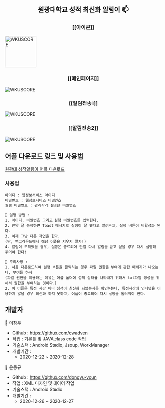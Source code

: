 <h2 align="center">원광대학교 성적 최신화 알림이 📫</h2>

<h3 align="center">[[아이콘]]</h3>
<p>
<img alt="WKUSCORE" src="https://github.com/cwadven/WKU_SCHOOL_SCORE_ALARM_APK/blob/master/asset/score.png" width="100"/>
</p>

<h3 align="center">[[메인페이지]]</h3>
<p>
<img alt="WKUSCORE" src="https://github.com/cwadven/WKU_SCHOOL_SCORE_ALARM_APK/blob/master/asset/page1.jpg?raw=true"/>
</p>

<h3 align="center">[[알림전송1]]</h3>
<p>
<img alt="WKUSCORE" src="https://github.com/cwadven/WKU_SCHOOL_SCORE_ALARM_APK/blob/master/asset/page2.jpg?raw=true"/>
</p>

<h3 align="center">[[알림전송2]]</h3>
<p>
<img alt="WKUSCORE" src="https://github.com/cwadven/WKU_SCHOOL_SCORE_ALARM_APK/blob/master/asset/page3.jpg?raw=true"/>
</p>

## 어플 다운로드 링크 및 사용법

[원광대 성적알림이 어플 다운로드](https://github.com/cwadven/WKU_SCHOOL_SCORE_ALARM_APK/blob/master/asset/wkuscore.zip "원광대 성적알림이 어플 다운로드")

### 사용법

~~~
아이디 : 웹정보서비스 아이디
비밀번호 : 웹정보서비스 비밀번호
실행 비밀번호 : 관리자가 설정한 비밀번호

📔 실행 방법 :
1. 아이디, 비밀번호 그리고 실행 비밀번호를 입력한다.
2. 만약 잘 동작하면 Toast 메시지로 실행이 잘 됐다고 알려주고, 실행 버튼이 비활성화 된다.
3. 이제 그냥 다른 작업을 한다.
(단, 백그라운드에서 해당 어플을 지우지 말자!)
4. 알림이 도착했을 경우, 실행은 종료되어 만일 다시 알림을 받고 싶을 경우 다시 실행해 주어야 한다!

🚧 주의사항 : 
1. 처음 다운로드하여 실행 버튼을 클릭하는 경우 파일 권한을 부여에 관한 메세지가 나오는데, 부여를 하자
(파일 권한을 이용하는 이유는 어플 폴더에 성적 상태를 나타내기 위해서 txt파일 생성을 위해서 권한을 부여하는 것이다.)
2. 이 어플은 특정 시간 마다 성적이 최신화 되었는지를 확인하는데, 특정시간에 인터넷을 이용하지 않을 경우 최신화 하지 못하고, 어플이 종료되어 다시 실행을 눌러줘야 한다.
~~~

## 개발자

👤 이창우

- Github : https://github.com/cwadven
- 작업 : 기본틀 및 JAVA.class code 작업
- 기술스택 : Android Studio, Jsoup, WorkManager
- 개발기간 :
    - 2020-12-22 ~ 2020-12-28


👤 윤동규

- Github : https://github.com/dongyu-youn
- 작업 : XML 디자인 및 레이어 작업
- 기술스택 : Android Studio
- 개발기간 :
    - 2020-12-26 ~ 2020-12-27
